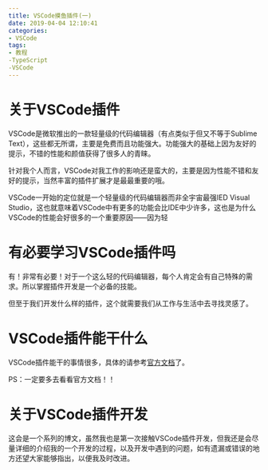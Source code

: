 ```yaml
---
title: VSCode摸鱼插件(一)
date: 2019-04-04 12:10:41
categories:
- VSCode
tags:
- 教程
-TypeScript
-VSCode
---
```


# 关于VSCode插件

​VSCode是微软推出的一款轻量级的代码编辑器（有点类似于但又不等于Sublime Text），这些都无所谓，主要是免费而且功能强大。功能强大的基础上因为友好的提示，不错的性能和颜值获得了很多人的青睐。

​针对我个人而言，VSCode对我工作的影响还是蛮大的，主要是因为性能不错和友好的提示，当然丰富的插件扩展才是最最重要的哦。

​VSCode一开始的定位就是一个轻量级的代码编辑器而非全宇宙最强IED Visual Studio，这也就意味着VSCode中有更多的功能会比IDE中少许多，这也是为什么VSCode的性能会好很多的一个重要原因——因为轻

# 有必要学习VSCode插件吗

​有！非常有必要！对于一个这么轻的代码编辑器，每个人肯定会有自己特殊的需求。所以掌握插件开发是一个必备的技能。

​但至于我们开发什么样的插件，这个就需要我们从工作与生活中去寻找灵感了。

# VSCode插件能干什么

VSCode插件能干的事情很多，具体的请参考[官方文档](<https://code.visualstudio.com/api>)了。

PS：一定要多去看看官方文档！！

# 关于VSCode插件开发

​这会是一个系列的博文，虽然我也是第一次接触VSCode插件开发，但我还是会尽量详细的介绍我的一个开发的过程，以及开发中遇到的问题，如有遗漏或错误的地方还望大家能够指出，以便我及时改进。